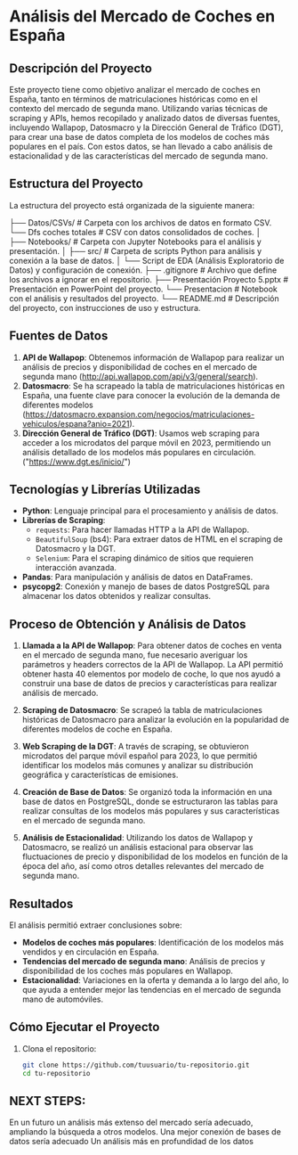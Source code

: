 # Análisis del Mercado de Coches en España

## Descripción del Proyecto
Este proyecto tiene como objetivo analizar el mercado de coches en España, tanto en términos de matriculaciones históricas como en el contexto del mercado de segunda mano. Utilizando varias técnicas de scraping y APIs, hemos recopilado y analizado datos de diversas fuentes, incluyendo Wallapop, Datosmacro y la Dirección General de Tráfico (DGT), para crear una base de datos completa de los modelos de coches más populares en el país. Con estos datos, se han llevado a cabo análisis de estacionalidad y de las características del mercado de segunda mano.

## Estructura del Proyecto

La estructura del proyecto está organizada de la siguiente manera:

├── Datos/CSVs/ # Carpeta con los archivos de datos en formato CSV. 
└── Dfs coches totales # CSV con datos consolidados de coches.
│  
├── Notebooks/ # Carpeta con Jupyter Notebooks para el análisis y presentación. 
│ 
├── src/ # Carpeta de scripts Python para análisis y conexión a la base de datos. 
│
└──  Script de EDA (Análisis Exploratorio de Datos) y configuración de conexión. 
├── .gitignore # Archivo que define los archivos a ignorar en el repositorio. 
├── Presentación Proyecto 5.pptx # Presentación en PowerPoint del proyecto. 
└── Presentacion # Notebook con el análisis y resultados del proyecto. 
└── README.md # Descripción del proyecto, con instrucciones de uso y estructura.


## Fuentes de Datos
1. **API de Wallapop**: Obtenemos información de Wallapop para realizar un análisis de precios y disponibilidad de coches en el mercado de segunda mano (http://api.wallapop.com/api/v3/general/search). 
2. **Datosmacro**: Se ha scrapeado la tabla de matriculaciones históricas en España, una fuente clave para conocer la evolución de la demanda de diferentes modelos
 (https://datosmacro.expansion.com/negocios/matriculaciones-vehiculos/espana?anio=2021).
3. **Dirección General de Tráfico (DGT)**: Usamos web scraping para acceder a los microdatos del parque móvil en 2023, permitiendo un análisis detallado de los modelos más populares en circulación.
 ("https://www.dgt.es/inicio/")

## Tecnologías y Librerías Utilizadas
- **Python**: Lenguaje principal para el procesamiento y análisis de datos.
- **Librerías de Scraping**:
  - `requests`: Para hacer llamadas HTTP a la API de Wallapop.
  - `BeautifulSoup` (bs4): Para extraer datos de HTML en el scraping de Datosmacro y la DGT.
  - `Selenium`: Para el scraping dinámico de sitios que requieren interacción avanzada.
- **Pandas**: Para manipulación y análisis de datos en DataFrames.
- **psycopg2**: Conexión y manejo de bases de datos PostgreSQL para almacenar los datos obtenidos y realizar consultas.
  
## Proceso de Obtención y Análisis de Datos
1. **Llamada a la API de Wallapop**: Para obtener datos de coches en venta en el mercado de segunda mano, fue necesario averiguar los parámetros y headers correctos de la API de Wallapop. La API permitió obtener hasta 40 elementos por modelo de coche, lo que nos ayudó a construir una base de datos de precios y características para realizar análisis de mercado.
  
2. **Scraping de Datosmacro**: Se scrapeó la tabla de matriculaciones históricas de Datosmacro para analizar la evolución en la popularidad de diferentes modelos de coche en España.
  
3. **Web Scraping de la DGT**: A través de scraping, se obtuvieron microdatos del parque móvil español para 2023, lo que permitió identificar los modelos más comunes y analizar su distribución geográfica y características de emisiones.

4. **Creación de Base de Datos**: Se organizó toda la información en una base de datos en PostgreSQL, donde se estructuraron las tablas para realizar consultas de los modelos más populares y sus características en el mercado de segunda mano.

5. **Análisis de Estacionalidad**: Utilizando los datos de Wallapop y Datosmacro, se realizó un análisis estacional para observar las fluctuaciones de precio y disponibilidad de los modelos en función de la época del año, así como otros detalles relevantes del mercado de segunda mano.

## Resultados
El análisis permitió extraer conclusiones sobre:
- **Modelos de coches más populares**: Identificación de los modelos más vendidos y en circulación en España.
- **Tendencias del mercado de segunda mano**: Análisis de precios y disponibilidad de los coches más populares en Wallapop.
- **Estacionalidad**: Variaciones en la oferta y demanda a lo largo del año, lo que ayuda a entender mejor las tendencias en el mercado de segunda mano de automóviles.

## Cómo Ejecutar el Proyecto
1. Clona el repositorio:
   ```bash
   git clone https://github.com/tuusuario/tu-repositorio.git
   cd tu-repositorio

## NEXT STEPS:

En un futuro un análisis más extenso del mercado sería adecuado, ampliando la búsqueda a otros modelos.
Una mejor conexión de bases de datos sería adecuado
Un análisis más en profundidad de los datos

